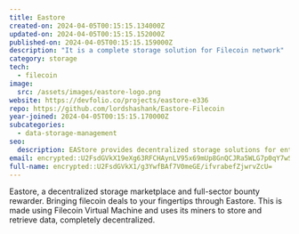 ```yaml
---
title: Eastore
created-on: 2024-04-05T00:15:15.134000Z
updated-on: 2024-04-05T00:15:15.152000Z
published-on: 2024-04-05T00:15:15.159000Z
description: "It is a complete storage solution for Filecoin network"
category: storage
tech:
  - filecoin
image:
  src: /assets/images/eastore-logo.png
website: https://devfolio.co/projects/eastore-e336
repo: https://github.com/lordshashank/Eastore-Filecoin
year-joined: 2024-04-05T00:15:15.170000Z
subcategories:
  - data-storage-management
seo:
  description: EAStore provides decentralized storage solutions for enterprise applications.
email: encrypted::U2FsdGVkX19eXg63RFCHAynLV95x69mUp8GnQCJRa5WLG7p0qY7wSWDt1rREPDyZ
full-name: encrypted::U2FsdGVkX1/g3YwfBAf7V0meGE/ifvrabefZjwrvZcU=
---
```


Eastore, a decentralized storage marketplace and full-sector bounty rewarder. Bringing filecoin deals to your fingertips through Eastore. This is made using Filecoin Virtual Machine and uses its miners to store and retrieve data, completely decentralized.
